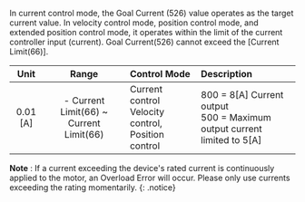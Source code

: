 In current control mode, the Goal Current (526) value operates as the target current value. In velocity control mode, position control mode, and extended position control mode, it operates within the limit of the current controller input (current). Goal Current(526) cannot exceed the [Current Limit(66)].

| Unit       | Range                                      |  Control Mode                                           |               Description                  |
|:----------:|:------------------------------------------:| :-------------------------------------------------------|:-------------------------------------------|
| 0.01 [A]   | - Current Limit(66) ~ Current Limit(66)    | Current control<br />Velocity control, Position control |  800 = 8[A] Current output<br />500 = Maximum output current limited to 5[A] |

**Note** : If a current exceeding the device's rated current is continuously applied to the motor, an Overload Error will occur. Please only use currents exceeding the rating momentarily.
{: .notice}